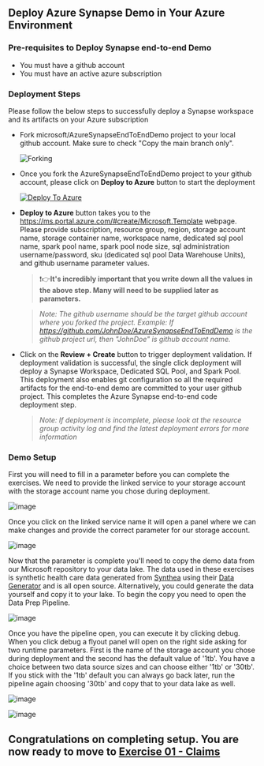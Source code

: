 ## Deploy Azure Synapse Demo in Your Azure Environment

### Pre-requisites to Deploy Synapse end-to-end Demo

* You must have a github account
* You must have an active azure subscription

### Deployment Steps
Please follow the below steps to successfully deploy a Synapse workspace and its artifacts on your Azure subscription

* Fork microsoft/AzureSynapseEndToEndDemo project to your local github account. Make sure to check "Copy the main branch only".

    ![Forking](/Images/Forking.gif)

* Once you fork the AzureSynapseEndToEndDemo project to your github account, please click on **Deploy to Azure** button to start the deployment

    [![Deploy To Azure](/Images/deploytoazure.svg?sanitize=true)](https://portal.azure.com/#create/Microsoft.Template/uri/https%3A%2F%2Fraw.githubusercontent.com%2Fmicrosoft%2FAzureSynapseEndToEndDemo%2Fmain%2FARMTemplate%2Fazuredeploy.json)

* **Deploy to Azure** button takes you to the https://ms.portal.azure.com/#create/Microsoft.Template webpage. Please provide subscription, resource group, region, storage account name, storage container name, workspace name, dedicated sql pool name, spark pool name, spark pool node size, sql administration username/password, sku (dedicated sql pool Data Warehouse Units), and github username parameter values.

    >:exclamation::point_right:**It's incredibly important that you write down all the values in the above step. Many will need to be supplied later as parameters.**

    >*Note: The github username should be the target github account where you forked the project. Example: If https://github.com/JohnDoe/AzureSynapseEndToEndDemo is the github project url, then "JohnDoe" is github account name.*

* Click on the **Review + Create** button to trigger deployment validation. If deployment validation is successful, the single click deployment will deploy a Synapse Workspace, Dedicated SQL Pool, and Spark Pool. This deployment also enables git configuration so all the required artifacts for the end-to-end demo are committed to your user github project. This completes the Azure Synapse end-to-end code deployment step.

    >*Note: If deployment is incomplete, please look at the resource group activity log and find the latest deployment errors for more information*

### Demo Setup

First you will need to fill in a parameter before you can complete the exercises.  We need to provide the linked service to your storage account with the storage account name you chose during deployment.

![image](https://user-images.githubusercontent.com/59613090/192065803-c1c7ccd8-0ab5-487f-aeca-0bb957d9e24e.png)


Once you click on the linked service name it will open a panel where we can make changes and provide the correct parameter for our storage account.

![image](https://user-images.githubusercontent.com/59613090/192065892-d103a4b9-dffb-4198-8036-28ab4045382a.png)


Now that the parameter is complete you'll need to copy the demo data from our Microsoft repository to your data lake.  The data used in these exercises is synthetic health care data generated from [Synthea](https://synthea.mitre.org/) using their [Data Generator](https://github.com/synthetichealth/synthea/wiki/Basic-Setup-and-Running) and is all open source.  Alternatively, you could generate the data yourself and copy it to your lake.  To begin the copy you need to open the Data Prep Pipeline.

![image](https://user-images.githubusercontent.com/59613090/192581982-60376d3f-201c-4416-bd9e-57f41c81f285.png)


Once you have the pipeline open, you can execute it by clicking debug.  When you click debug a flyout panel will open on the right side asking for two runtime parameters.  First is the name of the storage account you chose during deployment and the second has the default value of '1tb'.  You have a choice between two data source sizes and can choose either '1tb' or '30tb'. If you stick with the '1tb' default you can always go back later, run the pipeline again choosing '30tb' and copy that to your data lake as well.

![image](https://user-images.githubusercontent.com/59613090/193362543-5b3cc7a2-59a4-44cb-a40c-99d5e90d75b9.png)

![image](https://user-images.githubusercontent.com/59613090/193361209-7b9ba056-d7b4-4415-baeb-6b7f012b1d47.png)


## Congratulations on completing setup. You are now ready to move to [Exercise 01 - Claims](/Exercise01-Claims/README.md)
